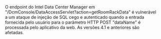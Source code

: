 O endpoint do Intel Data Center Manager em "/DcmConsole/DataAccessServlet?action=getRoomRackData" é vulnerável a um ataque de injeção de SQL cego e autenticado quando a entrada fornecida pelo usuário para o parâmetro HTTP POST "dataName" é processada pelo aplicativo da web. As versões 4.1 e anteriores são afetadas.
